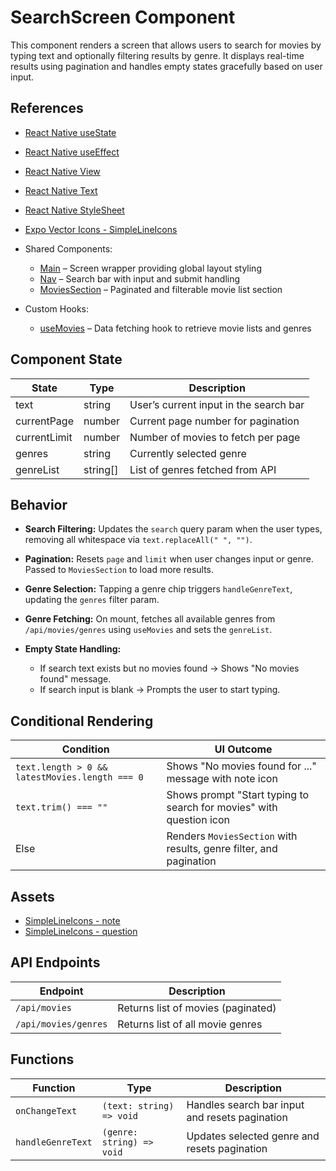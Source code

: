 # SearchScreen Component

This component renders a screen that allows users to search for movies by typing text and optionally filtering results by genre. It displays real-time results using pagination and handles empty states gracefully based on user input.

## References

* [React Native useState](https://react.dev/reference/react/useState)
* [React Native useEffect](https://react.dev/reference/react/useEffect)
* [React Native View](https://reactnative.dev/docs/view)
* [React Native Text](https://reactnative.dev/docs/text)
* [React Native StyleSheet](https://reactnative.dev/docs/stylesheet)
* [Expo Vector Icons - SimpleLineIcons](https://icons.expo.fyi/)
* Shared Components:

  * [Main](../../components/shared/Main/) – Screen wrapper providing global layout styling
  * [Nav](../../components/Nav/index.tsx) – Search bar with input and submit handling
  * [MoviesSection](../../components/MoviesSection/index.tsx) – Paginated and filterable movie list section
* Custom Hooks:

  * [useMovies](../../hooks/useMovies.ts) – Data fetching hook to retrieve movie lists and genres

## Component State

| State        | Type      | Description                            |
| ------------ | --------- | -------------------------------------- |
| text         | string    | User’s current input in the search bar |
| currentPage  | number    | Current page number for pagination     |
| currentLimit | number    | Number of movies to fetch per page     |
| genres       | string    | Currently selected genre               |
| genreList    | string\[] | List of genres fetched from API        |

## Behavior

* **Search Filtering:** Updates the `search` query param when the user types, removing all whitespace via `text.replaceAll(" ", "")`.
* **Pagination:** Resets `page` and `limit` when user changes input or genre. Passed to `MoviesSection` to load more results.
* **Genre Selection:** Tapping a genre chip triggers `handleGenreText`, updating the `genres` filter param.
* **Genre Fetching:** On mount, fetches all available genres from `/api/movies/genres` using `useMovies` and sets the `genreList`.
* **Empty State Handling:**

  * If search text exists but no movies found → Shows "No movies found" message.
  * If search input is blank → Prompts the user to start typing.

## Conditional Rendering

| Condition                                      | UI Outcome                                                          |
| ---------------------------------------------- | ------------------------------------------------------------------- |
| `text.length > 0 && latestMovies.length === 0` | Shows "No movies found for ..." message with note icon              |
| `text.trim() === ""`                           | Shows prompt "Start typing to search for movies" with question icon |
| Else                                           | Renders `MoviesSection` with results, genre filter, and pagination  |

## Assets

* [SimpleLineIcons - note](https://icons.expo.fyi/SimpleLineIcons/note)
* [SimpleLineIcons - question](https://icons.expo.fyi/Index/EvilIcons/question)

## API Endpoints

| Endpoint             | Description                        |
| -------------------- | ---------------------------------- |
| `/api/movies`        | Returns list of movies (paginated) |
| `/api/movies/genres` | Returns list of all movie genres   |

## Functions

| Function          | Type                      | Description                                    |
| ----------------- | ------------------------- | ---------------------------------------------- |
| `onChangeText`    | `(text: string) => void`  | Handles search bar input and resets pagination |
| `handleGenreText` | `(genre: string) => void` | Updates selected genre and resets pagination   |